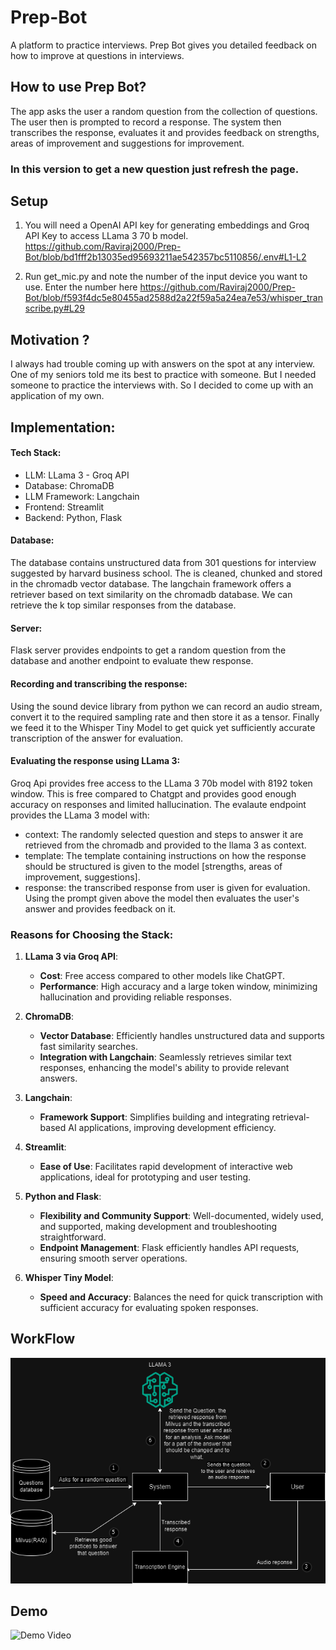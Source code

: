 # Prep-Bot

A platform to practice interviews. Prep Bot gives you detailed feedback on how to improve at questions in interviews.

## How to use Prep Bot?

The app asks the user a random question from the collection of questions. The user then is prompted to record a response. The system then transcribes the response, evaluates it and provides feedback on strengths, areas of improvement and suggestions for improvement.

### **In this version to get a new question just refresh the page.**

## Setup

1. You will need a OpenAI API key for generating embeddings and Groq API Key to access LLama 3 70 b model.
    https://github.com/Raviraj2000/Prep-Bot/blob/bd1fff2b13035ed95693211ae542357bc5110856/.env#L1-L2

2. Run get_mic.py and note the number of the input device you want to use. Enter the number here
   https://github.com/Raviraj2000/Prep-Bot/blob/f593f4dc5e80455ad2588d2a22f59a5a24ea7e53/whisper_transcribe.py#L29
   

## Motivation ?
I always had trouble coming up with answers on the spot at any interview. One of my seniors told me its best to practice with someone. But I needed someone to practice the interviews with. So I decided to come up with an application of my own. 

## Implementation:

#### Tech Stack:
- LLM: LLama 3 - Groq API
- Database: ChromaDB
- LLM Framework: Langchain
- Frontend: Streamlit
- Backend: Python, Flask

#### Database:
The database contains unstructured data from 301 questions for interview suggested by harvard business school. The is cleaned, chunked and stored in the chromadb vector database. The langchain framework offers a retriever based on text similarity on the chromadb database. We can retrieve the k top similar responses from the database. 
#### Server:
Flask server provides endpoints to get a random question from the database and another endpoint to evaluate thew response.
#### Recording and transcribing the response:
Using the sound device library from python we can record an audio stream, convert it to the required sampling rate and then store it as a tensor. Finally we feed it to the Whisper Tiny Model to get quick yet sufficiently accurate transcription of the answer for evaluation. 
#### Evaluating the response using LLama 3:
Groq Api provides free access to the LLama 3 70b model with 8192 token window. This is free compared to Chatgpt and provides good enough accuracy on responses and limited hallucination. The evalaute endpoint provides the LLama 3 model with:
- context: The randomly selected question and steps to answer it are retrieved from the chromadb and provided to the llama 3 as context.
- template: The template containing instructions on how the response should be structured is given to the model [strengths, areas of improvement, suggestions].
- response: the transcribed response from user is given for evaluation. Using the prompt given above the model then evaluates the user's answer and provides feedback on it.

### Reasons for Choosing the Stack:

1. **LLama 3 via Groq API**:
    - **Cost**: Free access compared to other models like ChatGPT.
    - **Performance**: High accuracy and a large token window, minimizing hallucination and providing reliable responses.
    
2. **ChromaDB**:
    - **Vector Database**: Efficiently handles unstructured data and supports fast similarity searches.
    - **Integration with Langchain**: Seamlessly retrieves similar text responses, enhancing the model's ability to provide relevant answers.
    
3. **Langchain**:
    - **Framework Support**: Simplifies building and integrating retrieval-based AI applications, improving development efficiency.
    
4. **Streamlit**:
    - **Ease of Use**: Facilitates rapid development of interactive web applications, ideal for prototyping and user testing.
    
5. **Python and Flask**:
    - **Flexibility and Community Support**: Well-documented, widely used, and supported, making development and troubleshooting straightforward.
    - **Endpoint Management**: Flask efficiently handles API requests, ensuring smooth server operations.
    
6. **Whisper Tiny Model**:
    - **Speed and Accuracy**: Balances the need for quick transcription with sufficient accuracy for evaluating spoken responses.

## WorkFlow

![Workflow Image](static\interview_prep.drawio.png)

## Demo
![Demo Video](static\streamlit-app-2024-06-04-13-06-71.gif)
